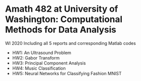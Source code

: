 # Amath 482 at University of Washington: Computational Methods for Data Analysis
WI 2020
Including all 5 reports and corresponding Matlab codes
- HW1: An Ultrasound Problem
- HW2: Gabor Transform
- HW3: Principal Component Analysis
- HW4: Music Classification
- HW5: Neural Networks for Classifying Fashion MNIST
